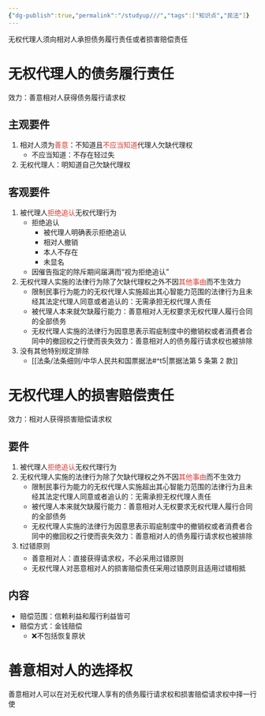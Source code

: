 ```yaml
---
{"dg-publish":true,"permalink":"/studyup///","tags":["知识点","民法"]}
---
```


无权代理人须向相对人承担债务履行责任或者损害赔偿责任
# 无权代理人的债务履行责任
效力：善意相对人获得债务履行请求权
## 主观要件
1. 相对人须为<font color="#d83931">善意</font>：不知道且<font color="#d83931">不应当知道</font>代理人欠缺代理权
	- 不应当知道：不存在轻过失
2. 无权代理人：明知道自己欠缺代理权
## 客观要件
1. 被代理人<font color="#d83931">拒绝追认</font>无权代理行为
	- 拒绝追认
		- 被代理人明确表示拒绝追认
		- 相对人撤销
		- 本人不存在
		- 未显名
	- 因催告指定的除斥期间届满而“视为拒绝追认”
2. 无权代理人实施的法律行为除了欠缺代理权之外不因<font color="#d83931">其他事由</font>而不生效力
	- 限制民事行为能力的无权代理人实施超出其心智能力范围的法律行为且未经其法定代理人同意或者追认的：无需承担无权代理人责任
	- 被代理人本来就欠缺履行能力：善意相对人无权要求无权代理人履行合同的全部债务
	- 无权代理人实施的法律行为因意思表示瑕疵制度中的撤销权或者消费者合同中的撤回权之行使而丧失效力：善意相对人的债务履行请求权也被排除
3. 没有其他特别规定排除
	- [[法条/法条细则/中华人民共和国票据法#^t5\|票据法第 5 条第 2 款]]
# 无权代理人的损害赔偿责任
效力：相对人获得损害赔偿请求权
## 要件
1. 被代理人<font color="#d83931">拒绝追认</font>无权代理行为
2. 无权代理人实施的法律行为除了欠缺代理权之外不因<font color="#d83931">其他事由</font>而不生效力
	- 限制民事行为能力的无权代理人实施超出其心智能力范围的法律行为且未经其法定代理人同意或者追认的：无需承担无权代理人责任
	- 被代理人本来就欠缺履行能力：善意相对人无权要求无权代理人履行合同的全部债务
	- 无权代理人实施的法律行为因意思表示瑕疵制度中的撤销权或者消费者合同中的撤回权之行使而丧失效力：善意相对人的债务履行请求权也被排除
3. ❗过错原则
	- 善意相对人：直接获得请求权，不必采用过错原则
	- 无权代理人对恶意相对人的损害赔偿责任采用过错原则且适用过错相抵
## 内容
- 赔偿范围：信赖利益和履行利益皆可
- 赔偿方式：金钱赔偿
	- ❌不包括恢复原状
# 善意相对人的选择权
善意相对人可以在对无权代理人享有的债务履行请求权和损害赔偿请求权中择一行使